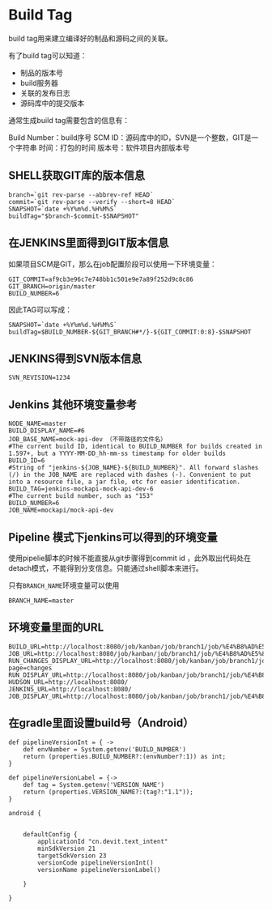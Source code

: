# Build Tag

build tag用来建立编译好的制品和源码之间的关联。

有了build tag可以知道：

- 制品的版本号
- build服务器
- 关联的发布日志
- 源码库中的提交版本

通常生成build tag需要包含的信息有：

Build Number：build序号
SCM ID：源码库中的ID，SVN是一个整数，GIT是一个字符串
时间：打包的时间
版本号：软件项目内部版本号

## SHELL获取GIT库的版本信息

    branch=`git rev-parse --abbrev-ref HEAD`
    commit=`git rev-parse --verify --short=8 HEAD`
    SNAPSHOT=`date +%Y%m%d.%H%M%S`
    buildTag="$branch-$commit-$SNAPSHOT"
    
## 在JENKINS里面得到GIT版本信息

如果项目SCM是GIT，那么在job配置阶段可以使用一下环境变量：

    GIT_COMMIT=af9cb3e96c7e748bb1c501e9e7a89f252d9c8c86
    GIT_BRANCH=origin/master
    BUILD_NUMBER=6

因此TAG可以写成：

    SNAPSHOT=`date +%Y%m%d.%H%M%S`
    buildTag=$BUILD_NUMBER-${GIT_BRANCH#*/}-${GIT_COMMIT:0:8}-$SNAPSHOT
    
## JENKINS得到SVN版本信息

    SVN_REVISION=1234    

## Jenkins 其他环境变量参考

    NODE_NAME=master
    BUILD_DISPLAY_NAME=#6
    JOB_BASE_NAME=mock-api-dev （不带路径的文件名）
    #The current build ID, identical to BUILD_NUMBER for builds created in 1.597+, but a YYYY-MM-DD_hh-mm-ss timestamp for older builds
    BUILD_ID=6
    #String of "jenkins-${JOB_NAME}-${BUILD_NUMBER}". All forward slashes (/) in the JOB_NAME are replaced with dashes (-). Convenient to put into a resource file, a jar file, etc for easier identification.
    BUILD_TAG=jenkins-mockapi-mock-api-dev-6
    #The current build number, such as "153"
    BUILD_NUMBER=6
    JOB_NAME=mockapi/mock-api-dev

## Pipeline 模式下jenkins可以得到的环境变量

使用pipelie脚本的时候不能直接从git步骤得到commit id ，此外取出代码处在detach模式，不能得到分支信息。只能通过shell脚本来进行。

只有`BRANCH_NAME`环境变量可以使用

    BRANCH_NAME=master

## 环境变量里面的URL

    BUILD_URL=http://localhost:8080/job/kanban/job/branch1/job/%E4%B8%AD%E5%8D%8E%E4%BF%9D%E9%99%A9/3/
    JOB_URL=http://localhost:8080/job/kanban/job/branch1/job/%E4%B8%AD%E5%8D%8E%E4%BF%9D%E9%99%A9/
    RUN_CHANGES_DISPLAY_URL=http://localhost:8080/job/kanban/job/branch1/job/%E4%B8%AD%E5%8D%8E%E4%BF%9D%E9%99%A9/3/display/redirect?page=changes
    RUN_DISPLAY_URL=http://localhost:8080/job/kanban/job/branch1/job/%E4%B8%AD%E5%8D%8E%E4%BF%9D%E9%99%A9/3/display/redirect
    HUDSON_URL=http://localhost:8080/
    JENKINS_URL=http://localhost:8080/
    JOB_DISPLAY_URL=http://localhost:8080/job/kanban/job/branch1/job/%E4%B8%AD%E5%8D%8E%E4%BF%9D%E9%99%A9/display/redirect

    
## 在gradle里面设置build号（Android）

    def pipelineVersionInt = { ->
        def envNumber = System.getenv('BUILD_NUMBER')
        return (properties.BUILD_NUMBER?:(envNumber?:1)) as int;
    }
    
    def pipelineVersionLabel = {->
        def tag = System.getenv('VERSION_NAME')
        return (properties.VERSION_NAME?:(tag?:"1.1"));
    }

    android {
        
    
        defaultConfig {
            applicationId "cn.devit.text_intent"
            minSdkVersion 21
            targetSdkVersion 23
            versionCode pipelineVersionInt()
            versionName pipelineVersionLabel()
    
        }
    
    }    